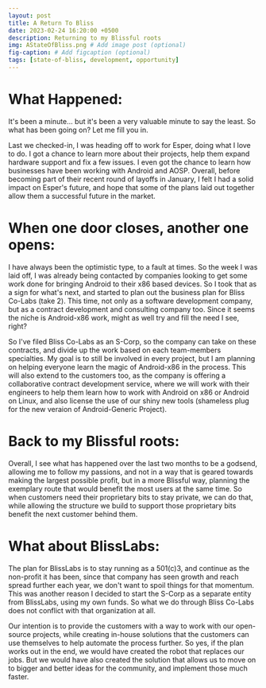 ```yaml
---
layout: post
title: A Return To Bliss
date: 2023-02-24 16:20:00 +0500
description: Returning to my Blissful roots
img: AStateOfBliss.png # Add image post (optional)
fig-caption: # Add figcaption (optional)
tags: [state-of-bliss, development, opportunity]
---
```

# What Happened: 

It's been a minute... but it's been a very valuable minute to say the least. So what has been going on? Let me fill you in. 

Last we checked-in, I was heading off to work for Esper, doing what I love to do. I got a chance to learn more about their projects, help them expand hardware support and fix a few issues. I even got the chance to learn how businesses have been working with Android and AOSP. Overall, before becoming part of their recent round of layoffs in January, I felt I had a solid impact on Esper's future, and hope that some of the plans laid out together allow them a successful future in the market. 

# When one door closes, another one opens:

I have always been the optimistic type, to a fault at times. So the week I was laid off, I was already being contacted by companies looking to get some work done for bringing Android to their x86 based devices. So I took that as a sign for what's next, and started to plan out the business plan for Bliss Co-Labs (take 2). This time, not only as a software development company, but as a contract development and consulting company too. Since it seems the niche is Android-x86 work, might as well try and fill the need I see, right?

So I've filed Bliss Co-Labs as an S-Corp, so the company can take on these contracts, and divide up the work based on each team-members specialties. My goal is to still be involved in every project, but I am planning on helping everyone learn the magic of Android-x86 in the process. This will also extend to the customers too, as the company is offering a collaborative contract development service, where we will work with their engineers to help them learn how to work with Android on x86 or Android on Linux, and also license the use of our shiny new tools (shameless plug for the new veraion of Android-Generic Project). 

# Back to my Blissful roots:

Overall, I see what has happened over the last two months to be a godsend, allowing me to follow my passions, and not in a way that is geared towards making the largest possible profit, but in a more Blissful way, planning the exemplary route that would benefit the most users at the same time. So when customers need their proprietary bits to stay private, we can do that, while allowing the structure we build to support those proprietary bits benefit the next customer behind them.

# What about BlissLabs:

The plan for BlissLabs is to stay running as a 501(c)3, and continue as the non-profit it has been, since that company has seen growth and reach spread further each year, we don't want to spoil things for that momentum. This was another reason I decided to start the S-Corp as a separate entity from BlissLabs, using my own funds. So what we do through Bliss Co-Labs does not conflict with that organization at all. 

Our intention is to provide the customers with a way to work with our open-source projects, while creating in-house solutions that the customers can use themselves to help automate the process further. So yes, if the plan works out in the end, we would have created the robot that replaces our jobs. But we would have also created the solution that allows us to move on to bigger and better ideas for the community, and implement those much faster. 

